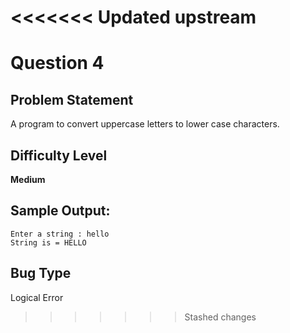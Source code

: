 <<<<<<< Updated upstream
=======
# Question 4

## Problem Statement

A program to convert uppercase letters to lower case characters.

## Difficulty Level 

<b>Medium</b>

## Sample Output:

```
Enter a string : hello
String is = HELLO
```

## Bug Type 

Logical Error
>>>>>>> Stashed changes
